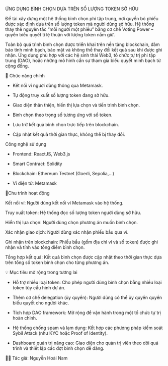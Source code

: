 ỨNG DỤNG BÌNH CHỌN DỰA TRÊN SỐ LƯỢNG TOKEN SỞ HỮU

Đề tài xây dựng một hệ thống bình chọn phi tập trung, nơi quyền bỏ phiếu được xác định dựa trên số lượng token mà người dùng sở hữu. Hệ thống thay thế nguyên tắc “mỗi người một phiếu” bằng cơ chế Voting Power – quyền biểu quyết tỉ lệ thuận với lượng token nắm giữ.

Toàn bộ quá trình bình chọn được triển khai trên nền tảng blockchain, đảm bảo tính minh bạch, bảo mật và không thể thay đổi kết quả sau khi được ghi nhận. Ứng dụng phù hợp với các hệ sinh thái Web3, tổ chức tự trị phi tập trung (DAO), hoặc những mô hình cần sự tham gia biểu quyết minh bạch từ cộng đồng.

🧠 Chức năng chính

- Kết nối ví người dùng thông qua Metamask.

- Tự động truy xuất số lượng token đang sở hữu.

- Giao diện thân thiện, hiển thị lựa chọn và tiến trình bình chọn.

- Bình chọn theo trọng số tương ứng với số token.

- Lưu trữ kết quả bình chọn trực tiếp trên blockchain.

- Cập nhật kết quả thời gian thực, không thể bị thay đổi.

Công nghệ sử dụng

- Frontend: ReactJS, Web3.js

- Smart Contract: Solidity

- Blockchain: Ethereum Testnet (Goerli, Sepolia,...)

- Ví điện tử: Metamask

🔁Chu trình hoạt động

Kết nối ví: Người dùng kết nối ví Metamask vào hệ thống.

Truy xuất token: Hệ thống đọc số lượng token người dùng sở hữu.

Hiển thị lựa chọn: Người dùng chọn phương án muốn bình chọn.

Xác nhận giao dịch: Người dùng xác nhận phiếu bầu qua ví.

Ghi nhận trên blockchain: Phiếu bầu (gồm địa chỉ ví và số token) được ghi nhận và tính vào tổng điểm bình chọn.

Tổng hợp kết quả: Kết quả bình chọn được cập nhật theo thời gian thực dựa trên tổng số token bình chọn cho từng phương án.

💡 Mục tiêu mở rộng trong tương lai

- Hỗ trợ nhiều loại token: Cho phép người dùng bình chọn bằng nhiều loại token tùy cấu hình dự án.

- Thêm cơ chế delegation (ủy quyền): Người dùng có thể ủy quyền quyền biểu quyết cho người khác.

- Tích hợp DAO framework: Mở rộng để vận hành trong một tổ chức tự trị hoàn chỉnh.

- Hệ thống chống spam và lạm dụng: Kết hợp các phương pháp kiểm soát Sybil Attack (như KYC hoặc Proof of Identity).

- Dashboard quản trị nâng cao: Giao diện cho quản trị viên theo dõi quá trình và thiết lập các đợt bình chọn dễ dàng.

👨‍💻 Tác giả: Nguyễn Hoài Nam
